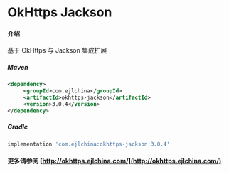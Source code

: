 # OkHttps Jackson

#### 介绍

基于 OkHttps 与 Jackson 集成扩展


##### Maven

```xml
<dependency>
     <groupId>com.ejlchina</groupId>
     <artifactId>okhttps-jackson</artifactId>
     <version>3.0.4</version>
</dependency>
```

##### Gradle

```groovy
implementation 'com.ejlchina:okhttps-jackson:3.0.4'
```

#### 更多请参阅 [http://okhttps.ejlchina.com/](http://okhttps.ejlchina.com/)
